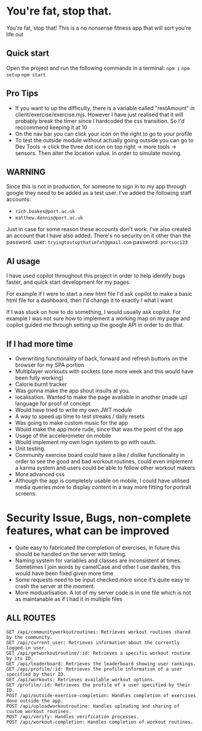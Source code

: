 # You're fat, stop that.
You're fat, stop that! This is a no nonsense fitness app that will sort you're life out

## Quick start
Open the project and run the following commands in a terminal:
`npm i`
`npm setup`
`npm start`
## Pro Tips

- If you want to up the difficulty, there is a variable called "restAmount" in client/exercise/exercise.mjs. However I have just realised that it will probably break the timer since I hardcoded the css transition. So I'd reccommend keeping it at 10
- On the nav bar you can click your icon on the right to go to your profile
- To test the outside module without actually going outside you can go to Dev Tools -> click the three dot icon on top right -> more tools -> sensors. Then alter the location value. In order to simulate moving.

## WARNING
Since this is not in production, for someone to sign in to my app through google they need to be added as a test user. I've added the following staff accounts:
- `rich.boakes@port.ac.uk`
- `matthew.dennis@port.ac.uk`

Just in case for some reason these accounts don't work. I've also created an account that I have also added. There's no security on it other than the password.
user: `tryingtostopthatimfat@gmail.com`
password: `portsoc123`


## AI usage

I have used copilot throughout this project in order to help identify bugs faster, and quick start development for my pages.

For example if I were to start a new html file I'd ask copilot to make a basic html file for a dashboard, then I'd change it to exactly I what I want

If I was stuck on how to do something, I would usually ask copilot. For example I was not sure how to implement a working map on my page and copilot guided me through setting up the google API in order to do that.

## If I had more time 
- Overwriting functionality of back, forward and refresh buttons on the browser for my SPA portion
- Multiplayer workouts with sockets (one more week and this would have been fully working)
- Calorie burnt tracker
- Was gonna make the app shout insults at you.
- localisation. Wanted to make the page avaliable in another (made up) language for proof of concept
- Would have tried to write my own JWT module
- A way to speed up time to test streaks / daily resets
- Was going to make custom music for the app 
- Would make the app more rude, since that was the point of the app
- Usage of the accelerometer on mobile
- Would implement my own login system to go with oauth.
- Unit testing.
- Community exercise board could have a like / dislike functionality in order to see the good and bad workout routines, could even implement a karma system and users could be able to follow other workout makers
- More advanced css
- Although the app is completely usable on mobile, I could have utilised media queries more to display content in a way more fitting for portrait screens.
# Security Issue, Bugs, non-complete features, what can be improved

- Quite easy to fabricated the completion of exercises, in future this should be handled on the server with timing.
- Naming system for variables and classes are inconsistent at times. Sometimes I join words by camelCase and other I use dashes, this would have been fixed given more time
- Some requests need to be input checked more since it's quite easy to crash the server at the moment.
- More moduarlisation. A lot of my server code is in one file which is not as maintanable as if I had it in multiple files

## ALL ROUTES
```
GET /api/communityworkoutroutines: Retrieves workout routines shared by the community.
GET /api/current_user: Retrieves information about the currently logged-in user.
GET /api/getworkoutroutine/:id: Retrieves a specific workout routine by its ID.
GET /api/leaderboard: Retrieves the leaderboard showing user rankings.
GET /api/profile/:id: Retrieves the profile information of a user specified by their ID.
GET /api/workouts: Retrieves available workout options.
GET /profile/:id: Retrieves the profile of a user specified by their ID.
POST /api/outside-exercise-completion: Handles completion of exercises done outside the app.
POST /api/uploadworkoutroutine: Handles uploading and sharing of custom workout routines.
POST /api/verify: Handles verification processes.
POST /api/workout-completion: Handles completion of workout routines.
```

 
